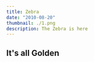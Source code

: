 ```yaml
---
title: Zebra
date: "2010-08-20"
thumbnail: ./1.png
description: The Zebra is here
---
```


## It's all Golden
